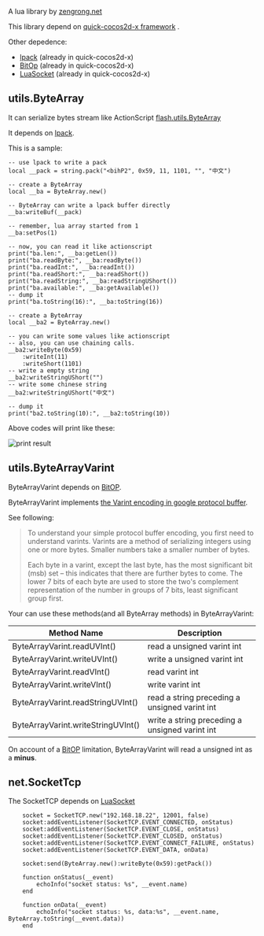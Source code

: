 A lua library by [zengrong.net][2]

This library depend on [quick-cocos2d-x framework][1] .

Other depedence:

* [lpack][3] (already in quick-cocos2d-x)
* [BitOp][4] (already in quick-cocos2d-x)
* [LuaSocket][6] (already in quick-cocos2d-x)

## utils.ByteArray

It can serialize bytes stream like ActionScript [flash.utils.ByteArray][5]

It depends on [lpack][3].

This is a sample:

	-- use lpack to write a pack
	local __pack = string.pack("<bihP2", 0x59, 11, 1101, "", "中文")

	-- create a ByteArray
	local __ba = ByteArray.new()

	-- ByteArray can write a lpack buffer directly
	__ba:writeBuf(__pack)

	-- remember, lua array started from 1
	__ba:setPos(1)

	-- now, you can read it like actionscript
	print("ba.len:", __ba:getLen())
	print("ba.readByte:", __ba:readByte())
	print("ba.readInt:", __ba:readInt())
	print("ba.readShort:", __ba:readShort())
	print("ba.readString:", __ba:readStringUShort())
	print("ba.available:", __ba:getAvailable())
	-- dump it
	print("ba.toString(16):", __ba:toString(16))

	-- create a ByteArray
	local __ba2 = ByteArray.new()

	-- you can write some values like actionscript
	-- also, you can use chaining calls.
	__ba2:writeByte(0x59)
		:writeInt(11)
		:writeShort(1101)
	-- write a empty string
	__ba2:writeStringUShort("")
	-- write some chinese string
	__ba2:writeStringUShort("中文")

	-- dump it
	print("ba2.toString(10):", __ba2:toString(10))

Above codes will print like these:

![print result][51]

## utils.ByteArrayVarint

ByteArrayVarint depends on [BitOP][4].

ByteArrayVarint implements [the Varint encoding in google protocol buffer][7].

See following:

>To understand your simple protocol buffer encoding, you first need to understand varints. Varints are a method of serializing integers using one or more bytes. Smaller numbers take a smaller number of bytes.
>
>Each byte in a varint, except the last byte, has the most significant bit (msb) set – this indicates that there are further bytes to come. The lower 7 bits of each byte are used to store the two's complement representation of the number in groups of 7 bits, least significant group first.

Your can use these methods(and all ByteArray methods) in ByteArrayVarint:

|Method Name|Description|
|----|----|
|ByteArrayVarint.readUVInt()|read a unsigned varint int|
|ByteArrayVarint.writeUVInt()|write a unsigned varint int|
|ByteArrayVarint.readVInt()|read varint int|
|ByteArrayVarint.writeVInt()|write varint int|
|ByteArrayVarint.readStringUVInt()|read a string preceding a unsigned varint int|
|ByteArrayVarint.writeStringUVInt()|write a string preceding a unsigned varint int|

On account of a [BitOP][4] limitation, ByteArrayVarint will read a unsigned int as a **minus**.

## net.SocketTcp

The SocketTCP depends on [LuaSocket][6]

		socket = SocketTCP.new("192.168.18.22", 12001, false)
		socket:addEventListener(SocketTCP.EVENT_CONNECTED, onStatus)
		socket:addEventListener(SocketTCP.EVENT_CLOSE, onStatus)
		socket:addEventListener(SocketTCP.EVENT_CLOSED, onStatus)
		socket:addEventListener(SocketTCP.EVENT_CONNECT_FAILURE, onStatus)
		socket:addEventListener(SocketTCP.EVENT_DATA, onData)
		
		socket:send(ByteArray.new():writeByte(0x59):getPack())

		function onStatus(__event)
			echoInfo("socket status: %s", __event.name)
		end

		function onData(__event)
			echoInfo("socket status: %s, data:%s", __event.name, ByteArray.toString(__event.data))
		end

[1]: https://github.com/dualface/quick-cocos2d-x/tree/develop/framework
[2]: http://zengrong.net
[3]: http://underpop.free.fr/l/lua/lpack/
[4]: http://bitop.luajit.org/index.html
[5]: http://help.adobe.com/en_US/FlashPlatform/reference/actionscript/3/flash/utils/ByteArray.html
[6]: http://w3.impa.br/~diego/software/luasocket/
[7]: https://developers.google.com/protocol-buffers/docs/encoding
[51]: http://zengrong.net/wp-content/uploads/2013/11/luabytearray.png
